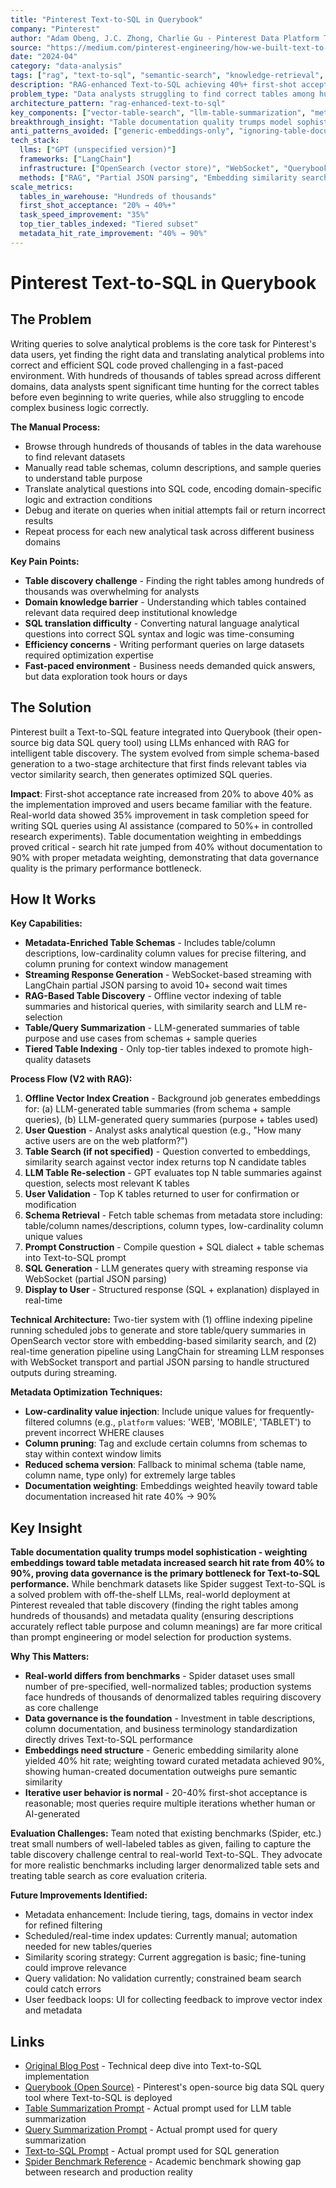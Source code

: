 ```yaml
---
title: "Pinterest Text-to-SQL in Querybook"
company: "Pinterest"
author: "Adam Obeng, J.C. Zhong, Charlie Gu - Pinterest Data Platform Team"
source: "https://medium.com/pinterest-engineering/how-we-built-text-to-sql-at-pinterest-30bad30dabff"
date: "2024-04"
category: "data-analysis"
tags: ["rag", "text-to-sql", "semantic-search", "knowledge-retrieval", "production", "developer-productivity"]
description: "RAG-enhanced Text-to-SQL achieving 40%+ first-shot acceptance rate and 35% task completion speed improvement through table metadata optimization"
problem_type: "Data analysts struggling to find correct tables among hundreds of thousands and translate analytical problems into efficient SQL"
architecture_pattern: "rag-enhanced-text-to-sql"
key_components: ["vector-table-search", "llm-table-summarization", "metadata-enrichment", "streaming-response", "offline-vector-indexing"]
breakthrough_insight: "Table documentation quality trumps model sophistication - weighting embeddings toward table metadata increased search hit rate from 40% to 90%, proving data governance is the bottleneck for Text-to-SQL performance"
anti_patterns_avoided: ["generic-embeddings-only", "ignoring-table-documentation", "synchronous-response-generation", "benchmark-only-evaluation"]
tech_stack:
  llms: ["GPT (unspecified version)"]
  frameworks: ["LangChain"]
  infrastructure: ["OpenSearch (vector store)", "WebSocket", "Querybook (open source)"]
  methods: ["RAG", "Partial JSON parsing", "Embedding similarity search"]
scale_metrics:
  tables_in_warehouse: "Hundreds of thousands"
  first_shot_acceptance: "20% → 40%+"
  task_speed_improvement: "35%"
  top_tier_tables_indexed: "Tiered subset"
  metadata_hit_rate_improvement: "40% → 90%"
---
```


# Pinterest Text-to-SQL in Querybook

## The Problem

Writing queries to solve analytical problems is the core task for Pinterest's data users, yet finding the right data and translating analytical problems into correct and efficient SQL code proved challenging in a fast-paced environment. With hundreds of thousands of tables spread across different domains, data analysts spent significant time hunting for the correct tables before even beginning to write queries, while also struggling to encode complex business logic correctly.

**The Manual Process:**
- Browse through hundreds of thousands of tables in the data warehouse to find relevant datasets
- Manually read table schemas, column descriptions, and sample queries to understand table purpose
- Translate analytical questions into SQL code, encoding domain-specific logic and extraction conditions
- Debug and iterate on queries when initial attempts fail or return incorrect results
- Repeat process for each new analytical task across different business domains

**Key Pain Points:**
- **Table discovery challenge** - Finding the right tables among hundreds of thousands was overwhelming for analysts
- **Domain knowledge barrier** - Understanding which tables contained relevant data required deep institutional knowledge
- **SQL translation difficulty** - Converting natural language analytical questions into correct SQL syntax and logic was time-consuming
- **Efficiency concerns** - Writing performant queries on large datasets required optimization expertise
- **Fast-paced environment** - Business needs demanded quick answers, but data exploration took hours or days

## The Solution

Pinterest built a Text-to-SQL feature integrated into Querybook (their open-source big data SQL query tool) using LLMs enhanced with RAG for intelligent table discovery. The system evolved from simple schema-based generation to a two-stage architecture that first finds relevant tables via vector similarity search, then generates optimized SQL queries.

**Impact**: First-shot acceptance rate increased from 20% to above 40% as the implementation improved and users became familiar with the feature. Real-world data showed 35% improvement in task completion speed for writing SQL queries using AI assistance (compared to 50%+ in controlled research experiments). Table documentation weighting in embeddings proved critical - search hit rate jumped from 40% without documentation to 90% with proper metadata weighting, demonstrating that data governance quality is the primary performance bottleneck.

## How It Works

**Key Capabilities:**
- **Metadata-Enriched Table Schemas** - Includes table/column descriptions, low-cardinality column values for precise filtering, and column pruning for context window management
- **Streaming Response Generation** - WebSocket-based streaming with LangChain partial JSON parsing to avoid 10+ second wait times
- **RAG-Based Table Discovery** - Offline vector indexing of table summaries and historical queries, with similarity search and LLM re-selection
- **Table/Query Summarization** - LLM-generated summaries of table purpose and use cases from schemas + sample queries
- **Tiered Table Indexing** - Only top-tier tables indexed to promote high-quality datasets

**Process Flow (V2 with RAG):**
1. **Offline Vector Index Creation** - Background job generates embeddings for: (a) LLM-generated table summaries (from schema + sample queries), (b) LLM-generated query summaries (purpose + tables used)
2. **User Question** - Analyst asks analytical question (e.g., "How many active users are on the web platform?")
3. **Table Search (if not specified)** - Question converted to embeddings, similarity search against vector index returns top N candidate tables
4. **LLM Table Re-selection** - GPT evaluates top N table summaries against question, selects most relevant K tables
5. **User Validation** - Top K tables returned to user for confirmation or modification
6. **Schema Retrieval** - Fetch table schemas from metadata store including: table/column names/descriptions, column types, low-cardinality column unique values
7. **Prompt Construction** - Compile question + SQL dialect + table schemas into Text-to-SQL prompt
8. **SQL Generation** - LLM generates query with streaming response via WebSocket (partial JSON parsing)
9. **Display to User** - Structured response (SQL + explanation) displayed in real-time

**Technical Architecture:** Two-tier system with (1) offline indexing pipeline running scheduled jobs to generate and store table/query summaries in OpenSearch vector store with embedding-based similarity search, and (2) real-time generation pipeline using LangChain for streaming LLM responses with WebSocket transport and partial JSON parsing to handle structured outputs during streaming.

**Metadata Optimization Techniques:**
- **Low-cardinality value injection**: Include unique values for frequently-filtered columns (e.g., `platform` values: 'WEB', 'MOBILE', 'TABLET') to prevent incorrect WHERE clauses
- **Column pruning**: Tag and exclude certain columns from schemas to stay within context window limits
- **Reduced schema version**: Fallback to minimal schema (table name, column name, type only) for extremely large tables
- **Documentation weighting**: Embeddings weighted heavily toward table documentation increased hit rate 40% → 90%

## Key Insight

**Table documentation quality trumps model sophistication - weighting embeddings toward table metadata increased search hit rate from 40% to 90%, proving data governance is the primary bottleneck for Text-to-SQL performance.** While benchmark datasets like Spider suggest Text-to-SQL is a solved problem with off-the-shelf LLMs, real-world deployment at Pinterest revealed that table discovery (finding the right tables among hundreds of thousands) and metadata quality (ensuring descriptions accurately reflect table purpose and column meanings) are far more critical than prompt engineering or model selection for production systems.

**Why This Matters:**
- **Real-world differs from benchmarks** - Spider dataset uses small number of pre-specified, well-normalized tables; production systems face hundreds of thousands of denormalized tables requiring discovery as core challenge
- **Data governance is the foundation** - Investment in table descriptions, column documentation, and business terminology standardization directly drives Text-to-SQL performance
- **Embeddings need structure** - Generic embedding similarity alone yielded 40% hit rate; weighting toward curated metadata achieved 90%, showing human-created documentation outweighs pure semantic similarity
- **Iterative user behavior is normal** - 20-40% first-shot acceptance is reasonable; most queries require multiple iterations whether human or AI-generated

**Evaluation Challenges:** Team noted that existing benchmarks (Spider, etc.) treat small numbers of well-labeled tables as given, failing to capture the table discovery challenge central to real-world Text-to-SQL. They advocate for more realistic benchmarks including larger denormalized table sets and treating table search as core evaluation criteria.

**Future Improvements Identified:**
- Metadata enhancement: Include tiering, tags, domains in vector index for refined filtering
- Scheduled/real-time index updates: Currently manual; automation needed for new tables/queries
- Similarity scoring strategy: Current aggregation is basic; fine-tuning could improve relevance
- Query validation: No validation currently; constrained beam search could catch errors
- User feedback loops: UI for collecting feedback to improve vector index and metadata

## Links

- [Original Blog Post](https://medium.com/pinterest-engineering/how-we-built-text-to-sql-at-pinterest-30bad30dabff) - Technical deep dive into Text-to-SQL implementation
- [Querybook (Open Source)](https://github.com/pinterest/querybook) - Pinterest's open-source big data SQL query tool where Text-to-SQL is deployed
- [Table Summarization Prompt](https://gist.github.com/pnxenopoulos/81e6fa76bf1b8ec8afaab34b6a72f5a9) - Actual prompt used for LLM table summarization
- [Query Summarization Prompt](https://gist.github.com/pnxenopoulos/b2d5a0e3c653f11b0a12ee30eafd3be0) - Actual prompt used for query summarization
- [Text-to-SQL Prompt](https://gist.github.com/pnxenopoulos/41a51cd0095569da07a5e6b0c18a827f) - Actual prompt used for SQL generation
- [Spider Benchmark Reference](https://yale-lily.github.io/spider) - Academic benchmark showing gap between research and production reality

